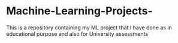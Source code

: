 # Machine-Learning-Projects-
This is a repository containing my ML project that I have done as in educational purpose and also for University assessments 
